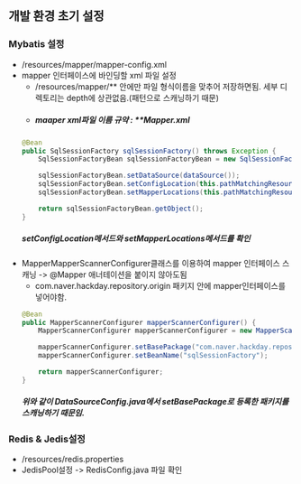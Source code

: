 ## 개발 환경 초기 설정

### Mybatis 설정
- /resources/mapper/mapper-config.xml
- mapper 인터페이스에 바인딩할 xml 파일 설정
    - /resources/mapper/** 안에만 파일 형식이름을 맞추어 저장하면됨. 세부 디렉토리는 depth에 상관없음.(패턴으로 스캐닝하기 때문)
    - ##### maaper xml파일 이름 규약 : **Mapper.xml
    ```java
    @Bean
    public SqlSessionFactory sqlSessionFactory() throws Exception {
        SqlSessionFactoryBean sqlSessionFactoryBean = new SqlSessionFactoryBean();

        sqlSessionFactoryBean.setDataSource(dataSource());
        sqlSessionFactoryBean.setConfigLocation(this.pathMatchingResourcePatternResolver.getResource("classpath:mapper/mapper-config.xml"));
        sqlSessionFactoryBean.setMapperLocations(this.pathMatchingResourcePatternResolver.getResources("classpath:mapper/**/*Mapper.xml"));

        return sqlSessionFactoryBean.getObject();
    }
    ```
    ##### setConfigLocation메서드와 setMapperLocations메서드를 확인
- MapperMapperScannerConfigurer클래스를 이용하여 mapper 인터페이스 스캐닝 -> @Mapper 애너테이션을 붙이지 않아도됨
    - com.naver.hackday.repository.origin 패키지 안에 mapper인터페이스를 넣어야함.
    ```java
    @Bean
    public MapperScannerConfigurer mapperScannerConfigurer() {
        MapperScannerConfigurer mapperScannerConfigurer = new MapperScannerConfigurer();

        mapperScannerConfigurer.setBasePackage("com.naver.hackday.repository.");
        mapperScannerConfigurer.setBeanName("sqlSessionFactory");

        return mapperScannerConfigurer;
    }
    ```
    ##### 위와 같이 DataSourceConfig.java에서 setBasePackage로 등록한 패키지를 스캐닝하기 때문임.

### Redis & Jedis설정
- /resources/redis.properties
- JedisPool설정 -> RedisConfig.java 파일 확인

